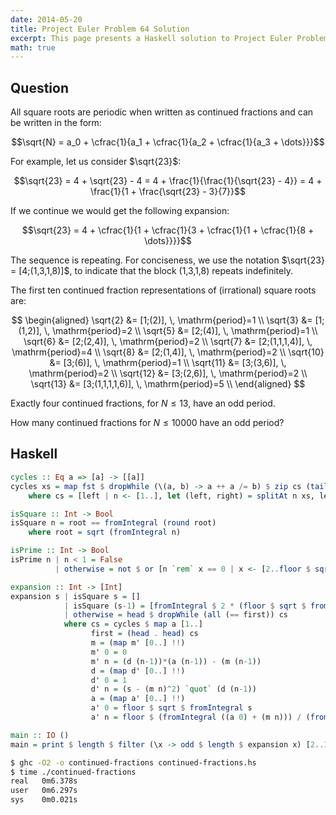 ```yaml
---
date: 2014-05-20
title: Project Euler Problem 64 Solution
excerpt: This page presents a Haskell solution to Project Euler Problem 64.
math: true
---
```



## Question

All square roots are periodic when written as continued fractions and can be written in the form:

$$\sqrt{N} = a_0 + \cfrac{1}{a_1 + \cfrac{1}{a_2 + \cfrac{1}{a_3 + \dots}}}$$

For example, let us consider $\sqrt{23}$:

$$\sqrt{23} = 4 + \sqrt{23} - 4 = 4 + \frac{1}{\frac{1}{\sqrt{23} - 4}} = 4 + \frac{1}{1 + \frac{\sqrt{23} - 3}{7}}$$

If we continue we would get the following expansion:

$$\sqrt{23} = 4 + \cfrac{1}{1 + \cfrac{1}{3 + \cfrac{1}{1 + \cfrac{1}{8 + \dots}}}}$$

The sequence is repeating. For conciseness, we use the notation $\sqrt{23} = [4;(1,3,1,8)]$, to indicate that the block (1,3,1,8) repeats indefinitely.

The first ten continued fraction representations of (irrational) square roots are:

$$
\begin{aligned}
\sqrt{2} &= [1;(2)], \, \mathrm{period}=1 \\
\sqrt{3} &= [1;(1,2)], \, \mathrm{period}=2 \\
\sqrt{5} &= [2;(4)], \, \mathrm{period}=1 \\
\sqrt{6} &= [2;(2,4)], \, \mathrm{period}=2 \\
\sqrt{7} &= [2;(1,1,1,4)], \, \mathrm{period}=4 \\
\sqrt{8} &= [2;(1,4)], \, \mathrm{period}=2 \\
\sqrt{10} &= [3;(6)], \, \mathrm{period}=1 \\
\sqrt{11} &= [3;(3,6)], \, \mathrm{period}=2 \\
\sqrt{12} &= [3;(2,6)], \, \mathrm{period}=2 \\
\sqrt{13} &= [3;(1,1,1,1,6)], \, \mathrm{period}=5 \\
\end{aligned}
$$

Exactly four continued fractions, for $N \leq 13$, have an odd period.

How many continued fractions for $N \leq 10000$ have an odd period?







## Haskell

```haskell
cycles :: Eq a => [a] -> [[a]]
cycles xs = map fst $ dropWhile (\(a, b) -> a ++ a /= b) $ zip cs (tail cs)
    where cs = [left | n <- [1..], let (left, right) = splitAt n xs, left == take n right]

isSquare :: Int -> Bool
isSquare n = root == fromIntegral (round root)
    where root = sqrt (fromIntegral n)

isPrime :: Int -> Bool
isPrime n | n < 1 = False
          | otherwise = not $ or [n `rem` x == 0 | x <- [2..floor $ sqrt $ fromIntegral n]]

expansion :: Int -> [Int]
expansion s | isSquare s = []
            | isSquare (s-1) = [fromIntegral $ 2 * (floor $ sqrt $ fromIntegral (s-1))]
            | otherwise = head $ dropWhile (all (== first)) cs
            where cs = cycles $ map a [1..]
                  first = (head . head) cs
                  m = (map m' [0..] !!)
                  m' 0 = 0
                  m' n = (d (n-1))*(a (n-1)) - (m (n-1))
                  d = (map d' [0..] !!)
                  d' 0 = 1
                  d' n = (s - (m n)^2) `quot` (d (n-1))
                  a = (map a' [0..] !!)
                  a' 0 = floor $ sqrt $ fromIntegral s
                  a' n = floor $ (fromIntegral ((a 0) + (m n))) / (fromIntegral (d n))

main :: IO ()
main = print $ length $ filter (\x -> odd $ length $ expansion x) [2..10000]
```


```bash
$ ghc -O2 -o continued-fractions continued-fractions.hs
$ time ./continued-fractions
real   0m6.378s
user   0m6.297s
sys    0m0.021s
```


